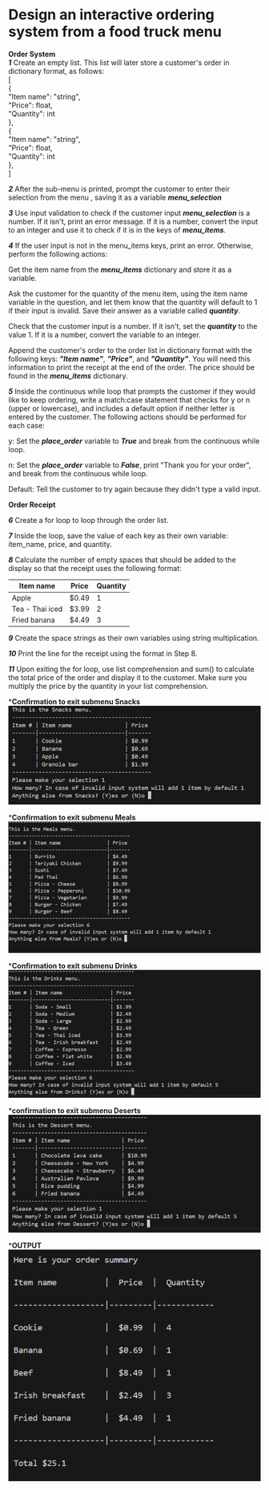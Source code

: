 # Design an interactive ordering system from a food truck menu

**Order System**  
***1*** Create an empty list. This list will later store a customer's order in dictionary format, as follows:  
[  
  {  
    "Item name": "string",  
    "Price": float,  
    "Quantity": int  
  },  
  {  
    "Item name": "string",  
    "Price": float,  
    "Quantity": int  
  },  
]  

***2*** After the sub-menu is printed, prompt the customer to enter their selection from the menu , saving it as a variable ***menu_selection***  

***3*** Use input validation to check if the customer input ***menu_selection*** is a number. If it isn't, print an error message. If it is a number, convert the input to an integer and use it to check if it is in the keys of ***menu_items***.  

***4*** If the user input is not in the menu_items keys, print an error. Otherwise, perform the following actions:

Get the item name from the ***menu_items*** dictionary and store it as a variable.

Ask the customer for the quantity of the menu item, using the item name variable in the question, and let them know that the quantity will default to 1 if their input is invalid. Save their answer as a variable called ***quantity***.

Check that the customer input is a number. If it isn't, set the ***quantity*** to the value 1. If it is a number, convert the variable to an integer.

Append the customer's order to the order list in dictionary format with the following keys: ***"Item name"***, ***"Price"***, and ***"Quantity"***. You will need this information to print the receipt at the end of the order. The price should be found in the ***menu_items*** dictionary.  

***5*** Inside the continuous while loop that prompts the customer if they would like to keep ordering, write a match:case statement that checks for y or n (upper or lowercase), and includes a default option if neither letter is entered by the customer. The following actions should be performed for each case:

y: Set the ***place_order*** variable to ***True*** and break from the continuous while loop.  

n: Set the ***place_order*** variable to ***False***, print "Thank you for your order", and break from the continuous while loop.  

Default: Tell the customer to try again because they didn't type a valid input.  

**Order Receipt**

***6*** Create a for loop to loop through the order list.  

***7*** Inside the loop, save the value of each key as their own variable: item_name, price, and quantity.

***8*** Calculate the number of empty spaces that should be added to the display so that the receipt uses the following format:  

Item name                 | Price  | Quantity
--------------------------|--------|----------
Apple                     | $0.49  | 1
Tea - Thai iced           | $3.99  | 2
Fried banana              | $4.49  | 3  

***9*** Create the space strings as their own variables using string multiplication.  

***10*** Print the line for the receipt using the format in Step 8.  

***11*** Upon exiting the for loop, use list comprehension and sum() to calculate the total price of the order and display it to the customer. Make sure you multiply the price by the quantity in your list comprehension.  


***Confirmation to exit submenu Snacks**  
![](confirmation1.png)  

***Confirmation to exit submenu Meals**  
![](confirmation2.png)  

***Confirmation to exit submenu Drinks**  
![](confirmation3.png)  

***confirmation to exit submenu Deserts**  
![](confirmation4.png)  

***OUTPUT**  
![](output.png)  